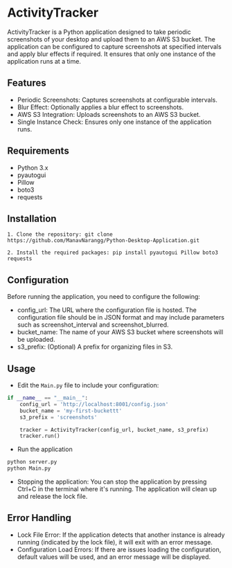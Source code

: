 
# ActivityTracker

ActivityTracker is a Python application designed to take periodic screenshots of your desktop and upload them to an AWS S3 bucket. The application can be configured to capture screenshots at specified intervals and apply blur effects if required. It ensures that only one instance of the application runs at a time.

## Features
- Periodic Screenshots: Captures screenshots at configurable intervals.
- Blur Effect: Optionally applies a blur effect to screenshots.
- AWS S3 Integration: Uploads screenshots to an AWS S3 bucket.
- Single Instance Check: Ensures only one instance of the    application runs.

## Requirements
- Python 3.x
- pyautogui
- Pillow
- boto3
- requests

## Installation
    1. Clone the repository: git clone https://github.com/ManavNarangg/Python-Desktop-Application.git
    
    2. Install the required packages: pip install pyautogui Pillow boto3 requests

## Configuration
Before running the application, you need to configure the following:

- config_url: The URL where the configuration file is hosted. The configuration file should be in JSON format and may include parameters such as screenshot_interval and screenshot_blurred.
- bucket_name: The name of your AWS S3 bucket where screenshots will be uploaded.
- s3_prefix: (Optional) A prefix for organizing files in S3.

## Usage
- Edit the `Main.py` file to include your configuration:

```python
if __name__ == "__main__":
    config_url = 'http://localhost:8001/config.json'
    bucket_name = 'my-first-buckettt'
    s3_prefix = 'screenshots'

    tracker = ActivityTracker(config_url, bucket_name, s3_prefix)
    tracker.run()
```

- Run the application
```python 
python server.py
python Main.py
```

- Stopping the application: 
    You can stop the application by pressing Ctrl+C in the  terminal where it's running. The application will clean up and release the lock file.

## Error Handling
- Lock File Error: If the application detects that another instance is already running (indicated by the lock file), it will exit with an error message.
- Configuration Load Errors: If there are issues loading the configuration, default values will be used, and an error message will be displayed.
